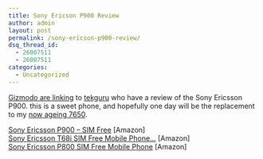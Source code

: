 ```yaml
---
title: Sony Ericson P900 Review
author: admin
layout: post
permalink: /sony-ericson-p900-review/
dsq_thread_id:
  - 26007511
  - 26007511
categories:
  - Uncategorized
---
```

[Gizmodo are linking][1] to [tekguru][2] who have a review of the Sony Ericsson P900</a>. this is a sweet phone, and hopefully one day will be the replacement to my [now ageing 7650][3]. 

<a HREF="http://www.amazon.co.uk/exec/obidos/ASIN/B0000YQ3PM/lotassmartman-21">Sony Ericsson P900 &#8211; SIM Free</a> [Amazon]  
<a HREF="http://www.amazon.co.uk/exec/obidos/ASIN/B000094U58/lotassmartman-21">Sony Ericsson T68i SIM Free Mobile Phone&#8230;</a> [Amazon]  
<a HREF="http://www.amazon.co.uk/exec/obidos/ASIN/B000094U54/lotassmartman-21">Sony Ericsson P800 SIM Free Mobile Phone</a> [Amazon]

 [1]: http://www.gizmodo.com/archives/sony_ericsson_p900_review.php
 [2]: http://www.tekguru.co.uk/phpBB2/viewtopic.php?p=5153
 [3]: http://www.nokia.com/phones/7650